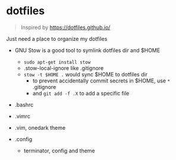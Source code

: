 # dotfiles

> Inspired by https://dotfiles.github.io/

Just need a place to organize my dotfiles

- GNU Stow is a good tool to symlink dotfiles dir and $HOME
	- `sudo apt-get install stow`
	- .stow-local-ignore like .gitignore
	- `stow -t $HOME .` would sync $HOME to dotfiles dir
		- to prevent accidentally commit secrets in $HOME, use `*` .gitignore
		- and `git add -f .X` to add a specific file

- .bashrc
- .vimrc
- .vim, onedark theme
- .config
  - terminator, config and theme
